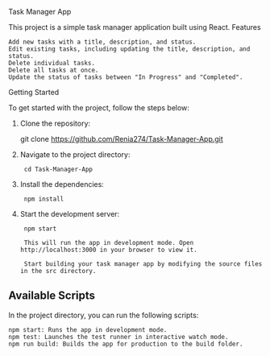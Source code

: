 Task Manager App

This project is a simple task manager application built using React.
Features

    Add new tasks with a title, description, and status.
    Edit existing tasks, including updating the title, description, and status.
    Delete individual tasks.
    Delete all tasks at once.
    Update the status of tasks between "In Progress" and "Completed".

Getting Started

To get started with the project, follow the steps below:

1. Clone the repository:

    git clone https://github.com/Renia274/Task-Manager-App.git

2. Navigate to the project directory:

        cd Task-Manager-App

3. Install the dependencies:

        npm install

4. Start the development server:


        npm start
    
        This will run the app in development mode. Open http://localhost:3000 in your browser to view it.
    
        Start building your task manager app by modifying the source files in the src directory.

## Available Scripts

In the project directory, you can run the following scripts:

    npm start: Runs the app in development mode.
    npm test: Launches the test runner in interactive watch mode.
    npm run build: Builds the app for production to the build folder.
   
